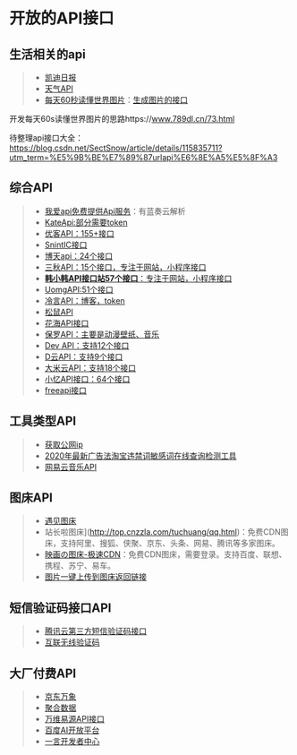 # 开放的API接口

## 生活相关的api

> * [凯迪日报](http://djapi.02hk.com/hello)  
> * [天气API](https://tianqiapi.com/)
> * [每天60秒读懂世界图片](https://www.789dl.cn/zb.html)：[生成图片的接口](https://api.03c3.cn/zb/)

开发每天60s读懂世界图片的思路https://www.789dl.cn/73.html

待整理api接口大全：  https://blog.csdn.net/SectSnow/article/details/115835711?utm_term=%E5%9B%BE%E7%89%87urlapi%E6%8E%A5%E5%8F%A3

## 综合API

> * [我爱api免费提供Api服务](http://www.52api.cc/)：有蓝奏云解析
> * [KateApi:部分需要token](https://api.sumt.cn/)
> * [优客API：155+接口](https://api.iyk0.com/)
> * [SnintIC接口](https://open.saintic.com/sentence.html)
> * [博天api：24个接口](https://api.btstu.cn/)
> * [三秋API：15个接口，专注于网站，小程序接口](https://api.ghser.com/)
> * [**韩小韩API接口站57个接口**：专注于网站，小程序接口](https://api.vvhan.com/)
> * [UomgAPI:51个接口](https://api.uomg.com/)
> * [冷言API：博客，token](https://lengyanwl.com/apidoclist/)
> * [松鼠API](https://doc.szfx.top/)
> * [花海API接口](https://pis.junsangs.com/)
> * [保罗API：主要是动漫壁纸、音乐](https://api.paugram.com/help/wallpaper)
> * [Dev API：支持12个接口](https://www.devtool.top/)
> * [D云API：支持9个接口](https://api.d5.nz/)
> * [大米云API：支持18个接口](https://api.qqsuu.cn/)
> * [小忆API接口：64个接口](http://api.weijieyue.cn/#)
> * [freeapi接口](https://www.free-api.com/)

## 工具类型API

> * [获取公网ip](http://ip.3322.net/)
> * [2020年最新广告法淘宝违禁词敏感词在线查询检测工具](http://www.ju1.cn/)
> * [网易云音乐API](https://binaryify.github.io/NeteaseCloudMusicApi/#/)

## 图床API

> * [遇见图床](https://www.hualigs.cn/)
> * 站长啦图床](http://top.cnzzla.com/tuchuang/qq.html)：免费CDN图床，支持阿里、搜狐、侠聚、京东、头条、网易、腾讯等多家图床。
> * [映画の图床-极速CDN](https://imgs.top/)：免费CDN图床，需要登录。支持百度、联想、携程、苏宁、易车。
> * [图片一键上传到图床返回链接](https://gitee.com/xiebruce/PicUploader)

## 短信验证码接口API

> - [腾讯云第三方短信验证码接口](https://market.cloud.tencent.com/products/15477)
> - [互联无线验证码](https://www.ihuyi.com/api/sms.html)

## 大厂付费API

> * [京东万象](https://wx.jdcloud.com/api/0_0/1)
> * [聚合数据](https://www.juhe.cn/)
> * [万维易源API接口](https://www.showapi.com/)
> * [百度AI开放平台](https://ai.baidu.com/)
> * [一言开发者中心](https://developer.hitokoto.cn/)



